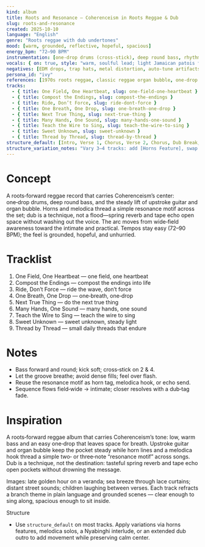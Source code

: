 ```yaml
---
kind: album
title: Roots and Resonance — Coherenceism in Roots Reggae & Dub
slug: roots-and-resonance
created: 2025-10-10
language: "English"
genre: "Roots reggae with dub undertones"
mood: [warm, grounded, reflective, hopeful, spacious]
energy_bpm: "72–90 BPM"
instrumentation: [one‑drop drums (cross‑stick), deep round bass, rhythm guitar upstrokes (off‑beat), organ bubble (electric keys), melodica hook, horn section (trumpet/tenor/trombone), light percussion (shakers/congas), spring reverb, tape delay]
vocals: { on: true, style: "warm, soulful lead; light Jamaican patois flavor; stacked harmonies; occasional call‑and‑response" }
negatives: [EDM drops, trap hats, metal distortion, auto‑tune artifacts, harsh synth leads, over‑quantized feel]
persona_id: "ivy"
references: [1970s roots reggae, classic reggae organ bubble, one‑drop groove, hand drums (heartbeat pulse), analog spring reverb, tape echo (dub style), melodica lead]
tracks:
  - { title: One Field, One Heartbeat, slug: one-field-one-heartbeat }
  - { title: Compost the Endings, slug: compost-the-endings }
  - { title: Ride, Don’t Force, slug: ride-dont-force }
  - { title: One Breath, One Drop, slug: one-breath-one-drop }
  - { title: Next True Thing, slug: next-true-thing }
  - { title: Many Hands, One Sound, slug: many-hands-one-sound }
  - { title: Teach the Wire to Sing, slug: teach-the-wire-to-sing }
  - { title: Sweet Unknown, slug: sweet-unknown }
  - { title: Thread by Thread, slug: thread-by-thread }
structure_default: [Intro, Verse 1, Chorus, Verse 2, Chorus, Dub Break, Chorus, Outro]
structure_variation_notes: "Vary 3–4 tracks: add [Horns Feature], swap [Dub Break] for [Melodica Solo] or [Nyabinghi Interlude]; close the final track with an extended [Dub Outro] and heartbeat bass fade."
---
```


# Concept

A roots‑forward reggae record that carries Coherenceism’s center: one‑drop drums, deep round bass, and the steady lift of upstroke guitar and organ bubble. Horns and melodica thread a simple resonance motif across the set; dub is a technique, not a flood—spring reverb and tape echo open space without washing out the voice. The arc moves from wide‑field awareness toward the intimate and practical. Tempos stay easy (72–90 BPM); the feel is grounded, hopeful, and unhurried.

# Tracklist
1. One Field, One Heartbeat — one field, one heartbeat
2. Compost the Endings — compost the endings into life
3. Ride, Don’t Force — ride the wave, don’t force
4. One Breath, One Drop — one‑breath, one‑drop
5. Next True Thing — do the next true thing
6. Many Hands, One Sound — many hands, one sound
7. Teach the Wire to Sing — teach the wire to sing
8. Sweet Unknown — sweet unknown, steady light
9. Thread by Thread — small daily threads that endure

# Notes

- Bass forward and round; kick soft; cross‑stick on 2 & 4.
- Let the groove breathe; avoid dense fills; feel over flash.
- Reuse the resonance motif as horn tag, melodica hook, or echo send.
- Sequence flows field‑wide → intimate; closer resolves with a dub‑tag fade.

# Inspiration

A roots‑forward reggae album that carries Coherenceism’s tone: low, warm bass and an easy one‑drop that leaves space for breath. Upstroke guitar and organ bubble keep the pocket steady while horn lines and a melodica hook thread a simple two‑ or three‑note “resonance motif” across songs. Dub is a technique, not the destination: tasteful spring reverb and tape echo open pockets without drowning the message.

Images: late golden hour on a veranda; sea breeze through lace curtains; distant street sounds; children laughing between verses. Each track refracts a branch theme in plain language and grounded scenes — clear enough to sing along, spacious enough to sit inside.

Structure
- Use `structure_default` on most tracks. Apply variations via horns features, melodica solos, a Nyabinghi interlude, or an extended dub outro to add movement while preserving calm center.
